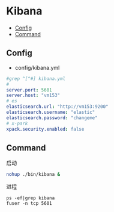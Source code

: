 # Kibana

- [Config](#config)
- [Command](#command)

## Config

- config/kibana.yml

```yaml
#grep ^[^#] kibana.yml
#
server.port: 5601
server.host: "vm153"
# es
elasticsearch.url: "http://vm153:9200"
elasticsearch.username: "elastic"
elasticsearch.password: "changeme"
# x-park
xpack.security.enabled: false
```

## Command

启动
```bash
nohup ./bin/kibana &
```
进程
```
ps -ef|grep kibana
fuser -n tcp 5601
```
